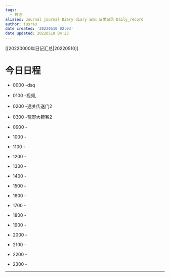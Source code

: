 ```yaml
---
tags:
  - 日记
aliases: Journal journal Diary diary 日记 日常记录 Daily_record
author: tusrau
date created: '20220510 02:03'
date updated: 20220510 04:23
---
```


[[20220000年日记汇总|20220510]]

# 今日日程

- 0000 -dsq
- 0100 -视频,
- 0200 -通关传送门2
- 0300 -荒野大镖客2

- 0900 -
- 1000 -
- 1100 -
- 1200 -
- 1300 -
- 1400 -
- 1500 -
- 1600 -
- 1700 -
- 1800 -

- 1900 -
- 2000 -
- 2100 -
- 2200 -
- 2300 -

---
